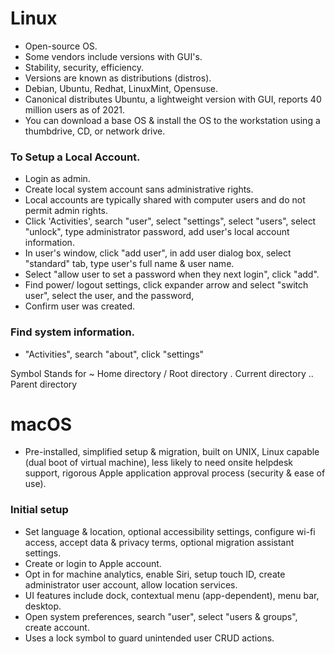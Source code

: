 # Linux
- Open-source OS.
- Some vendors include versions with GUI's.
- Stability, security, efficiency.
- Versions are known as distributions (distros).
- Debian, Ubuntu, Redhat, LinuxMint, Opensuse.
- Canonical distributes Ubuntu, a lightweight version with GUI, reports 40 million users as of 2021.
- You can download a base OS & install the OS to the workstation using a thumbdrive, CD, or network drive.

### To Setup a Local Account.
- Login as admin.
- Create local system account sans administrative rights.
- Local accounts are typically shared with computer users and do not permit admin rights.
- Click 'Activities', search "user", select "settings", select "users", select "unlock", type administrator password, add user's local account information.
- In user's window, click "add user", in add user dialog box, select "standard" tab, type user's full name & user name.
- Select "allow user to set a password when they next login", click "add".
- Find power/ logout settings, click expander arrow and select "switch user", select the user, and the password, 
- Confirm user was created.

### Find system information.
- "Activities", search "about", click "settings"


Symbol	Stands for
~	Home directory
/	Root directory
.	Current directory
..	Parent directory

# macOS
- Pre-installed, simplified setup & migration, built on UNIX, Linux capable (dual boot of virtual machine), less likely to need onsite helpdesk support, rigorous Apple application approval process (security & ease of use).

### Initial setup
- Set language & location, optional accessibility settings, configure wi-fi access, accept data & privacy terms, optional migration assistant settings.
- Create or login to Apple account.
- Opt in for machine analytics, enable Siri, setup touch ID, create administrator user account, allow location services.
- UI features include dock, contextual menu (app-dependent), menu bar, desktop.
- Open system preferences, search "user", select "users & groups", create account.
- Uses a lock symbol to guard unintended user CRUD actions.